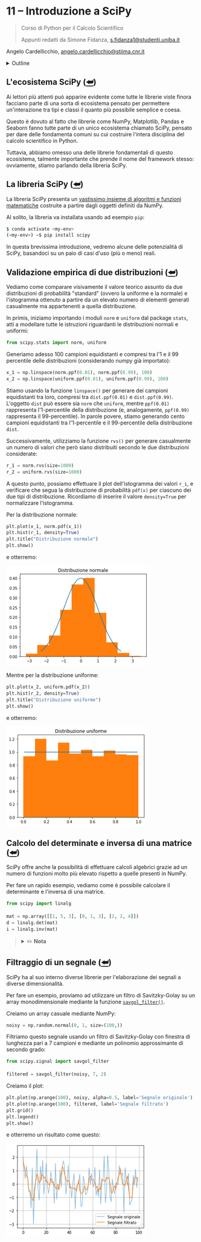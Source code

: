 # 11 – Introduzione a SciPy

> Corso di Python per il Calcolo Scientifico
>
> Appunti redatti da Simone Fidanza, s.fidanza1@studenti.uniba.it

Angelo Cardellicchio, angelo.cardellicchio@stiima.cnr.it

<details>
    <summary>Outline</summary>

<a name="top"></a>

<!-- TOC -->

1. [11 – Introduzione a SciPy](#11--introduzione-a-scipy)
   1. [L'ecosistema SciPy (⮨)](#lecosistema-scipy-)
   2. [La libreria SciPy (⮨)](#la-libreria-scipy-)
   3. [Validazione empirica di due distribuzioni (⮨)](#validazione-empirica-di-due-distribuzioni-)
   4. [Calcolo del determinate e inversa di una matrice (⮨)](#calcolo-del-determinate-e-inversa-di-una-matrice-)
   5. [Filtraggio di un segnale (⮨)](#filtraggio-di-un-segnale-)

<!-- /TOC -->

</details>

## L'ecosistema SciPy ([⮨](#top))

Ai lettori più attenti può apparire evidente come tutte le librerie viste
finora facciano parte di una sorta di ecosistema pensato per permettere
un'interazione tra tipi e classi il quanto più possibile semplice e coesa.

Questo è dovuto al fatto che librerie come NumPy, Matplotlib, Pandas e Seaborn
fanno tutte parte di un unico ecosistema chiamato SciPy, pensato per dare delle
fondamenta comuni su cui costruire l'intera disciplina del calcolo scientifico
in Python.

Tuttavia, abbiamo omesso una delle librerie fondamentali di questo ecosistema,
talmente importante che prende il nome del framework stesso: ovviamente, stiamo
parlando della libreria SciPy.

## La libreria SciPy ([⮨](#top))

La libreria SciPy presenta un [vastissimo insieme di algoritmi e funzioni matematiche](https://docs.scipy.org/doc/scipy/reference/)
costruite a partire dagli oggetti definiti da NumPy.

Al solito, la libreria va installata usando ad esempio `pip`:

```sh
$ conda activate <my-env>
(<my-env>) ~$ pip install scipy
```

In questa brevissima introduzione, vedremo alcune delle potenzialità
di SciPy, basandoci su un paio di casi d'uso (più o meno) reali.

## Validazione empirica di due distribuzioni ([⮨](#top))

Vediamo come comparare visivamente il valore teorico assunto da due
distribuzioni di probabilità "standard" (ovvero la uniforme e la normale) e
l'istogramma ottenuto a partire da un elevato numero di elementi generati
casualmente ma appartenenti a quella distribuzione.

In primis, iniziamo importando i moduli `norm` e `uniform` dal package `stats`,
atti a modellare tutte le istruzioni riguardanti le distribuzioni normali e
uniformi:

```python
from scipy.stats import norm, uniform
```

Generiamo adesso $100$ campioni equidistanti e compresi tra l'$1$ e il $99$
percentile delle distribuzioni (considerando numpy già importato):

```python
x_1 = np.linspace(norm.ppf(0.01), norm.ppf(0.99), 100)
x_2 = np.linspace(uniform.ppf(0.01), uniform.ppf(0.99), 100)
```

Stiamo usando la funzione `linspace()` per generare dei campioni equidistanti
tra loro, compresi tra `dist.ppf(0.01)` e `dist.ppf(0.99)`. L'oggetto `dist`
può essere sia `norm` che `uniform`, mentre `ppf(0.01)` rappresenta
l'$1$-percentile della distribuzione (e, analogamente, `ppf(0.99)` rappresenta il
$99$-percentile). In parole povere, stiamo generando cento campioni equidistanti
tra l'$1$-percentile e il $99$-percentile della distribuzione `dist`.

Successivamente, utilizziamo la funzione `rvs()` per generare casualmente un
numero di valori che però siano distribuiti secondo le due distribuzioni
considerate:

```python
r_1 = norm.rvs(size=1000)
r_2 = uniform.rvs(size=1000)
```

A questo punto, possiamo effettuare il plot dell'istogramma dei valori `r_i`, e
verificare che segua la distribuzione di probabilità `pdf(x)` per ciascuno dei
due tipi di distribuzione. Ricordiamo di inserire il valore `density=True` per
normalizzare l'istogramma.

Per la distribuzione normale:

```python
plt.plot(x_1, norm.pdf(x_1))
plt.hist(r_1, density=True)
plt.title("Distribuzione normale")
plt.show()
```

e otterremo:

![Distribuzione normale con scipy](../img/scipy/normal_distribution.png)

Mentre per la distribuzione uniforme:

```python
plt.plot(x_2, uniform.pdf(x_2))
plt.hist(r_2, density=True)
plt.title("Distribuzione uniforme")
plt.show()
```

e otterremo:

![Distribuzione uniforme con scipy](../img/scipy/uniform_distribution.png)

## Calcolo del determinate e inversa di una matrice ([⮨](#top))

SciPy offre anche la possibilità di effettuare calcoli algebrici grazie ad un
numero di funzioni molto più elevato rispetto a quelle presenti in NumPy.

Per fare un rapido esempio, vediamo come è possibile calcolare il determinante
e l'inversa di una matrice.

```python
from scipy import linalg

mat = np.array([[1, 5, 3], [0, 1, 3], [2, 2, 4]])
d = linalg.det(mat)
i = linalg.inv(mat)
```

> <details>
> <summary>✏️ <strong>Nota</strong></summary>
>
> È molto semplice notare come la sintassi richiami quella di NumPy e, in
> realtà, anche il funzionamento sia il medesimo, per cui è possibile usare
> indifferentemente entrambe le librerie. Dove SciPy spicca è in tutte quelle
> funzioni che non sono presenti in NumPy.
>
> </details>

## Filtraggio di un segnale ([⮨](#top))

SciPy ha al suo interno diverse librerie per l'elaborazione dei segnali a
diverse dimensionalità.

Per fare un esempio, proviamo ad utilizzare un filtro di Savitzky-Golay su un
array monodimensionale mediante la funzione [`savgol_filter()`](https://docs.scipy.org/doc/scipy/reference/generated/scipy.signal.savgol_filter.html).

Creiamo un array casuale mediante NumPy:

```python
noisy = np.random.normal(0, 1, size=(100,))
```

Filtriamo questo segnale usando un filtro di Savitzky-Golay con finestra di
lunghezza pari a $7$ campioni e mediante un polinomio approssimante di secondo
grado:

```python
from scipy.signal import savgol_filter

filtered = savgol_filter(noisy, 7, 2)
```

Creiamo il plot:

```python
plt.plot(np.arange(100), noisy, alpha=0.5, label='Segnale originale')
plt.plot(np.arange(100), filtered, label='Segnale filtrato')
plt.grid()
plt.legend()
plt.show()
```

e otterremo un risultato come questo:

![Filtraggio di un segnale mediante il filtro Savitzky-Golay](../img/scipy/signal_filtering.png)
